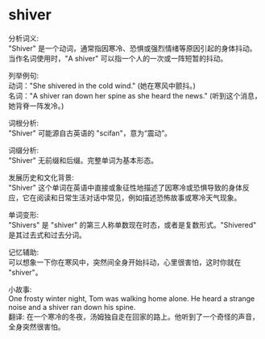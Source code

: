 # shiver

分析词义:  
"Shiver" 是一个动词，通常指因寒冷、恐惧或强烈情绪等原因引起的身体抖动。当作名词使用时，"A shiver" 可以指一个人的一次或一阵短暂的抖动。

  

列举例句:  
动词："She shivered in the cold wind." (她在寒风中颤抖。)  
名词："A shiver ran down her spine as she heard the news." (听到这个消息，她背脊一阵发冷。)

  

词根分析:  
"Shiver" 可能源自古英语的 "scifan"，意为“震动”。

  

词缀分析:  
"Shiver" 无前缀和后缀。完整单词为基本形态。

  

发展历史和文化背景:  
"Shiver" 这个单词在英语中直接或象征性地描述了因寒冷或恐惧导致的身体反应，它在阅读和日常生活对话中常见，例如描述恐怖故事或寒冷天气现象。

  

单词变形:  
"Shivers" 是 "shiver" 的第三人称单数现在时态，或者是复数形式。"Shivered" 是其过去式和过去分词。

  

记忆辅助:  
可以想象一下你在寒风中，突然间全身开始抖动，心里很害怕，这时你就在 "shiver"。

  

小故事:  
One frosty winter night, Tom was walking home alone. He heard a strange noise and a shiver ran down his spine.  
翻译: 在一个寒冷的冬夜，汤姆独自走在回家的路上。他听到了一个奇怪的声音，全身突然很害怕。
